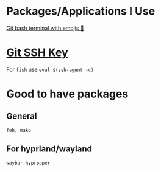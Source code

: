 # Packages/Applications I Use

[Git bash terminal with emojis 🦧](https://gist.github.com/OlivierLDff/766ea2be17e35fb7794f2a2a9ab5fb44)

# [Git SSH Key](https://docs.github.com/en/authentication/connecting-to-github-with-ssh/generating-a-new-ssh-key-and-adding-it-to-the-ssh-agent) 

For `fish` use `eval $(ssh-agent -c)`

# Good to have packages

## General
```
feh, mako
```

## For hyprland/wayland
```
waybar hyprpaper 
```
